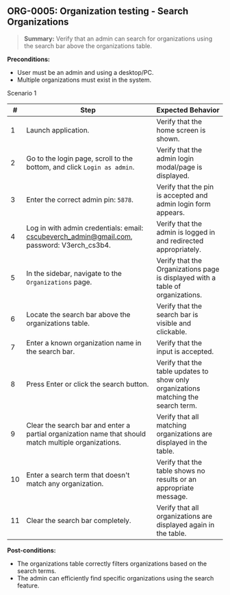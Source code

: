## **ORG-0005:** Organization testing - Search Organizations

> **Summary:** Verify that an admin can search for organizations using the search bar above the organizations table.

**Preconditions:**

- User must be an admin and using a desktop/PC.
- Multiple organizations must exist in the system.

Scenario 1

| #   | Step                                                                                                 | Expected Behavior                                                                  |
| --- | ---------------------------------------------------------------------------------------------------- | ---------------------------------------------------------------------------------- |
| 1   | Launch application.                                                                                  | Verify that the home screen is shown.                                              |
| 2   | Go to the login page, scroll to the bottom, and click `Login as admin`.                              | Verify that the admin login modal/page is displayed.                               |
| 3   | Enter the correct admin pin: `5878`.                                                                 | Verify that the pin is accepted and admin login form appears.                      |
| 4   | Log in with admin credentials: email: cscubeverch_admin@gmail.com, password: V3erch_cs3b4.           | Verify that the admin is logged in and redirected appropriately.                   |
| 5   | In the sidebar, navigate to the `Organizations` page.                                                | Verify that the Organizations page is displayed with a table of organizations.     |
| 6   | Locate the search bar above the organizations table.                                                 | Verify that the search bar is visible and clickable.                               |
| 7   | Enter a known organization name in the search bar.                                                   | Verify that the input is accepted.                                                 |
| 8   | Press Enter or click the search button.                                                              | Verify that the table updates to show only organizations matching the search term. |
| 9   | Clear the search bar and enter a partial organization name that should match multiple organizations. | Verify that all matching organizations are displayed in the table.                 |
| 10  | Enter a search term that doesn't match any organization.                                             | Verify that the table shows no results or an appropriate message.                  |
| 11  | Clear the search bar completely.                                                                     | Verify that all organizations are displayed again in the table.                    |

**Post-conditions:**

- The organizations table correctly filters organizations based on the search terms.
- The admin can efficiently find specific organizations using the search feature.
